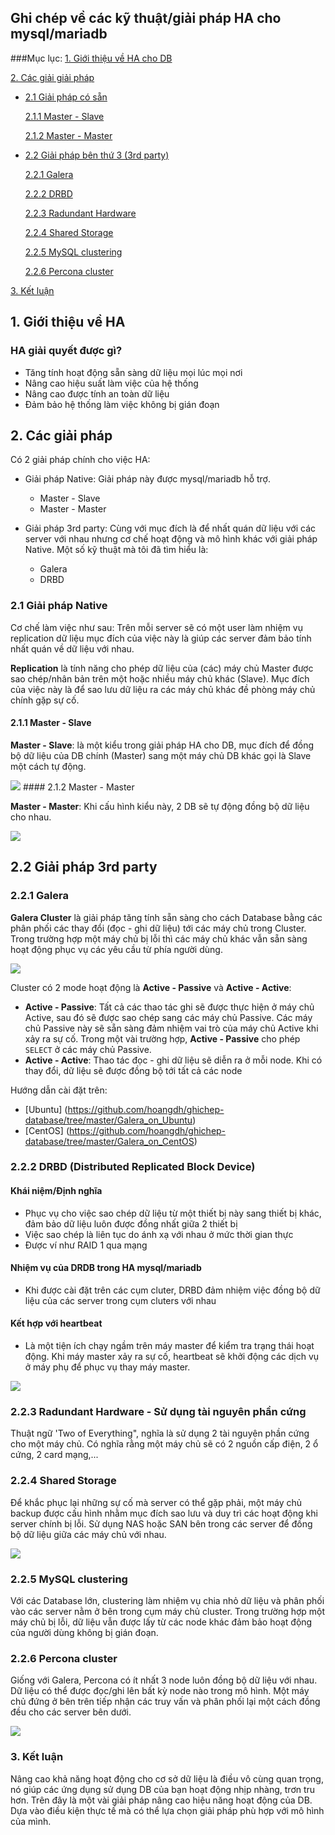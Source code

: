## Ghi chép về các kỹ thuật/giải pháp HA cho mysql/mariadb

###Mục lục:
[1. Giới thiệu về HA cho DB ](#1)

[2. Các giải giải pháp ](#2)

- [2.1 Giải pháp có sẵn ](#2.1)
	
	[2.1.1 Master - Slave ](#2.1.1)	
	
	[2.1.2 Master - Master ](#2.1.2)
	
- [2.2 Giải pháp bên thứ 3 (3rd party) ](#2.2)
	
	[2.2.1 Galera](#2.2.1)
	
	[2.2.2 DRBD ](#2.2.2)
	
	[2.2.3 Radundant Hardware ](#2.2.3)
	
	[2.2.4 Shared Storage ](#2.2.4)
	
	[2.2.5 MySQL clustering  ](#2.2.5)
	
	[2.2.6 Percona cluster  ](#2.2.6)
	
[3. Kết luận ](#3)

<a name="1"></a>
## 1. Giới thiệu về HA

### HA giải quyết được gì?

- Tăng tính hoạt động sẵn sàng dữ liệu mọi lúc mọi nơi
- Nâng cao hiệu suất làm việc của hệ thống
- Nâng cao được tính an toàn dữ liệu
- Đảm bảo hệ thống làm việc không bị gián đoạn

## 2. Các giải pháp

Có 2 giải pháp chính cho việc HA:

- Giải pháp Native: Giải pháp này được mysql/mariadb hỗ trợ.
	- Master - Slave
	- Master - Master

- Giải pháp 3rd party: Cùng với mục đích là để nhất quán dữ liệu với các server với nhau nhưng cơ chế hoạt động và mô hình khác với giải pháp Native. Một số kỹ thuật mà tôi đã tìm hiểu là:
	- Galera
	- DRBD

<a name="2.1"></a>
### 2.1 Giải pháp Native

Cơ chế làm việc như sau: Trên mỗi server sẽ có một user làm nhiệm vụ replication dữ liệu mục đích của việc này là giúp các server đảm bảo tính nhất quán về dữ liệu với nhau.

**Replication** là tính năng cho phép dữ liệu của (các) máy chủ Master được sao chép/nhân bản trên một hoặc nhiều máy chủ khác (Slave). Mục đích của việc này là để sao lưu dữ liệu ra các máy chủ khác đề phòng máy chủ chính gặp sự cố.

<a name="2.1.1"></a>
#### 2.1.1 Master - Slave
**Master - Slave**: là một kiểu trong giải pháp HA cho DB, mục đích để đồng bộ dữ liệu của DB chính (Master) sang một máy chủ DB khác gọi là Slave một cách tự động.

<img src="http://image.prntscr.com/image/0d9a0a557ae14f3e8677aae42816227c.png" />
<a name="2.1.2"></a>
#### 2.1.2 Master - Master

**Master - Master**: Khi cấu hình kiểu này, 2 DB sẽ tự động đồng bộ dữ liệu cho nhau.

<img src="http://image.prntscr.com/image/442577b161be4ec68008eedbfeb3f89d.png" />

## 2.2 Giải pháp 3rd party

<a name="2.2.1"></a>
### 2.2.1 Galera

**Galera Cluster** là giải pháp tăng tính sẵn sàng cho cách Database bằng các phân phối các thay đổi (đọc - ghi dữ liệu) tới các máy chủ trong Cluster. Trong trường hợp một máy chủ bị lỗi thì các máy chủ khác vẫn sẵn sàng hoạt động phục vụ các yêu cầu từ phía người dùng.

<img src="http://image.prntscr.com/image/53203642d97c4866bfdfd52d7e54af33.png" />

Cluster có 2 mode hoạt động là **Active - Passive** và **Active - Active**:

- **Active - Passive**: Tất cả các thao tác ghi sẽ được thực hiện ở máy chủ Active, sau đó sẽ được sao chép sang các máy chủ Passive. Các máy chủ Passive này sẽ sẵn sàng đảm nhiệm vai trò của máy chủ Active khi xảy ra sự cố. Trong một vài trường hợp, **Active - Passive** cho phép `SELECT` ở các máy chủ Passive.
- **Active - Active**: Thao tác đọc - ghi dữ liệu sẽ diễn ra ở mỗi node. Khi có thay đổi, dữ liệu sẽ được đồng bộ tới tất cả các node

Hướng dẫn cài đặt trên:

- [Ubuntu] (https://github.com/hoangdh/ghichep-database/tree/master/Galera_on_Ubuntu)
- [CentOS] (https://github.com/hoangdh/ghichep-database/tree/master/Galera_on_CentOS)

<a name="2.2.2"></a>
### 2.2.2 DRBD (Distributed Replicated Block Device)

#### Khái niệm/Định nghĩa

- Phục vụ cho việc sao chép dữ liệu từ một thiết bị này sang thiết bị khác, đảm bảo dữ liệu luôn được đồng nhất giữa 2 thiết bị
- Việc sao chép là liên tục do ánh xạ với nhau ở mức thời gian thực
- Được ví như RAID 1 qua mạng

#### Nhiệm vụ của DRDB trong HA mysql/mariadb

- Khi được cài đặt trên các cụm cluter, DRBD đảm nhiệm việc đồng bộ dữ liệu của các server trong cụm cluters với nhau

#### Kết hợp với heartbeat

- Là một tiện ích chạy ngầm trên máy master để kiểm tra trạng thái hoạt động.  Khi máy master xảy ra sự cố, heartbeat sẽ khởi động các dịch vụ ở máy phụ để phục vụ thay máy master.

<img src="https://bobcares.com/wp-content/uploads/mysql-high-availability-drbd-replication.jpg" />

<a name="2.2.3"></a>
### 2.2.3 Radundant Hardware - Sử dụng tài nguyên phần cứng

Thuật ngữ 'Two of Everything", nghĩa là sử dụng 2 tài nguyên phần cứng cho một máy chủ. Có nghĩa rằng một máy chủ sẽ có 2 nguồn cấp điện, 2 ổ cứng, 2 card mạng,...

<a name="2.2.4"></a>
### 2.2.4 Shared Storage

Để khắc phục lại những sự cố mà server có thể gặp phải, một máy chủ backup được cấu hình nhằm mục đích sao lưu và duy trì các hoạt động khi server chính bị lỗi. Sử dụng NAS hoặc SAN bên trong các server để đồng bộ dữ liệu giữa các máy chủ với nhau.

<img src="https://bobcares.com/wp-content/uploads/mysql-high-availability-shared-storage.jpg" />

<a name="2.2.5"></a>
### 2.2.5 MySQL clustering

Với các Database lớn, clustering làm nhiệm vụ chia nhỏ dữ liệu và phân phối vào các server nằm ở bên trong cụm máy chủ cluster. Trong trường hợp một máy chủ bị lỗi, dữ liệu vẫn được lấy từ các node khác đảm bảo hoạt động của người dùng không bị gián đoạn.

<a name="2.2.6"></a>
### 2.2.6 Percona cluster 

Giống với Galera, Percona có ít nhất 3 node luôn đồng bộ dữ liệu với nhau. Dữ liệu có thể được đọc/ghi lên bất kỳ node nào trong mô hình. Một máy chủ đứng ở bên trên tiếp nhận các truy vấn và phân phối lại một cách đồng đều cho các server bên dưới.

<img src="https://bobcares.com/wp-content/uploads/MySQL-high-availability-Percona-XtraDB.jpg" />

<a name="3"></a>
### 3. Kết luận

Nâng cao khả năng hoạt động cho cơ sở dữ liệu là điều vô cùng quan trọng, nó giúp các ứng dụng sử dụng DB của bạn hoạt động nhịp nhàng, trơn tru hơn. Trên đây là một vài giải pháp nâng cao hiệu năng hoạt động của DB. Dựa vào điều kiện thực tế mà có thể lựa chọn giải pháp phù hợp với mô hình của mình.
